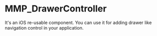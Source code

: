 MMP_DrawerController
====================

It's an iOS re-usable component. You can use it for adding drawer like navigation control in your application.
